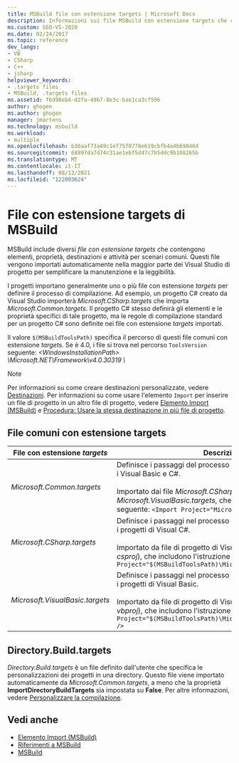 ```yaml
---
title: MSBuild file con estensione targets | Microsoft Docs
description: Informazioni sui file MSBuild con estensione targets che contengono elementi, proprietà, destinazioni e attività per scenari comuni.
ms.custom: SEO-VS-2020
ms.date: 02/24/2017
ms.topic: reference
dev_langs:
- VB
- CSharp
- C++
- jsharp
helpviewer_keywords:
- .targets files
- MSBuild, .targets files
ms.assetid: f6d98eb4-d2fa-49b7-8e3c-bae1ca3cf596
author: ghogen
ms.author: ghogen
manager: jmartens
ms.technology: msbuild
ms.workload:
- multiple
ms.openlocfilehash: b30aaf73a49c1ef75f0778e619cbfb4a4b69846d
ms.sourcegitcommit: 68897da7d74c31ae1ebf5d47c7b5ddc9b108265b
ms.translationtype: MT
ms.contentlocale: it-IT
ms.lasthandoff: 08/13/2021
ms.locfileid: "122093624"
---
```

# <a name="msbuild-targets-files"></a>File con estensione targets di MSBuild

MSBuild include diversi *file con estensione targets* che contengono elementi, proprietà, destinazioni e attività per scenari comuni. Questi file vengono importati automaticamente nella maggior parte dei Visual Studio di progetto per semplificare la manutenzione e la leggibilità.

 I progetti importano generalmente uno o più file con estensione *targets* per definire il processo di compilazione. Ad esempio, un progetto C# creato da Visual Studio importerà *Microsoft.CSharp.targets* che importa *Microsoft.Common.targets*. Il progetto C# stesso definirà gli elementi e le proprietà specifici di tale progetto, ma le regole di compilazione standard per un progetto C# sono definite nei file con estensione *targets* importati.

 Il valore `$(MSBuildToolsPath)` specifica il percorso di questi file comuni con estensione *targets*. Se è 4.0, i file si trova nel percorso `ToolsVersion` seguente: *\<WindowsInstallationPath> \Microsoft.NET\Framework\v4.0.30319 \\*

> [!NOTE]
> Per informazioni su come creare destinazioni personalizzate, vedere [Destinazioni](../msbuild/msbuild-targets.md). Per informazioni su come usare l'elemento `Import` per inserire un file di progetto in un altro file di progetto, vedere [Elemento Import (MSBuild)](../msbuild/import-element-msbuild.md) e [Procedura: Usare la stessa destinazione in più file di progetto](../msbuild/how-to-use-the-same-target-in-multiple-project-files.md).

## <a name="common-targets-files"></a>File comuni con estensione targets

| File con estensione *targets* | Descrizione |
|---------------------------------| - |
| *Microsoft.Common.targets* | Definisce i passaggi del processo di compilazione standard per i Visual Basic e C#.<br /><br /> Importato dai file *Microsoft.CSharp.targets* e *Microsoft.VisualBasic.targets*, che includono l'istruzione seguente: `<Import Project="Microsoft.Common.targets" />` |
| *Microsoft.CSharp.targets* | Definisce i passaggi nel processo di compilazione standard per i progetti di Visual C#.<br /><br /> Importato da file di progetto di Visual C# (con estensione *csproj*), che includono l'istruzione seguente: `<Import Project="$(MSBuildToolsPath)\Microsoft.CSharp.targets" />` |
| *Microsoft.VisualBasic.targets* | Definisce i passaggi nel processo di compilazione standard per i progetti di Visual Basic.<br /><br /> Importato da file di progetto di Visual Basic (con estensione *vbproj*), che includono l'istruzione seguente: `<Import Project="$(MSBuildToolsPath)\Microsoft.VisualBasic.targets" />` |

## <a name="directorybuildtargets"></a>Directory.Build.targets

*Directory.Build.targets* è un file definito dall'utente che specifica le personalizzazioni dei progetti in una directory. Questo file viene importato automaticamente da *Microsoft.Common.targets*, a meno che la proprietà **ImportDirectoryBuildTargets** sia impostata su **False**. Per altre informazioni, vedere [Personalizzare la compilazione](customize-your-build.md).

## <a name="see-also"></a>Vedi anche

- [Elemento Import (MSBuild)](../msbuild/import-element-msbuild.md)
- [Riferimenti a MSBuild](../msbuild/msbuild-reference.md)
- [MSBuild](../msbuild/msbuild.md)
